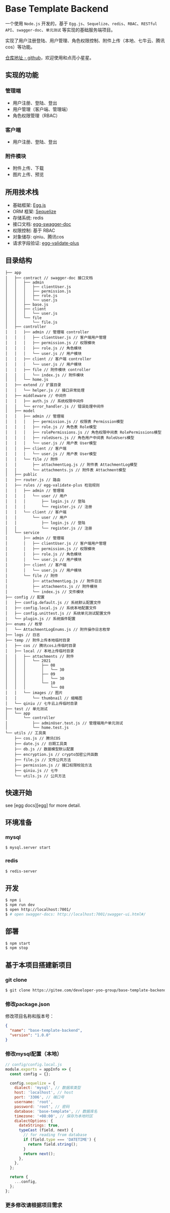 # Base Template Backend

一个使用 `Node.js` 开发的，基于 `Egg.js`、`Sequelize`、`redis`、`RBAC`、`RESTful API`、`swagger-doc`、`单元测试` 等实现的基础服务端项目。

实现了用户注册登陆、用户管理、角色权限控制、附件上传（本地、七牛云、腾讯cos）等功能。

[仓库地址 - github](https://github.com/Yoo-96/base-template-backend)，欢迎使用和点亮小星星。

## 实现的功能

### 管理端

- 用户注册、登陆、登出
- 用户管理（客户端、管理端）
- 角色权限管理（RBAC）

### 客户端

- 用户注册、登陆、登出

### 附件模块

- 附件上传、下载
- 图片上传、预览

## 所用技术栈

- 基础框架: [Egg.js](https://eggjs.org/zh-cn/)
- ORM 框架: [Sequelize](https://sequelize.org/)
- 存储系统: redis
- 接口文档: [egg-swagger-doc](https://github.com/Yanshijie-EL/egg-swagger-doc)
- 权限控制: 基于 RBAC
- 对象储存: qiniu、腾讯cos
- 请求字段验证: [egg-validate-plus](https://github.com/temool/egg-validate-plus)

## 目录结构

```
├── app
│   ├── contract // swagger-doc 接口文档
│   │   ├── admin
│   │   │   ├── clientUser.js
│   │   │   ├── permission.js
│   │   │   ├── role.js
│   │   │   └── user.js
│   │   ├── base.js
│   │   ├── client
│   │   │   └── user.js
│   │   └── file
│   │       └── file.js
│   ├── controller
│   │   ├── admin // 管理端 controller
│   │   │   ├── clientUser.js // 客户端用户管理
│   │   │   ├── permission.js // 权限模块
│   │   │   ├── role.js // 角色模块
│   │   │   └── user.js // 用户模块
│   │   ├── client // 客户端 controller
│   │   │   └── user.js // 用户模块
│   │   ├── file // 附件模块 controller
│   │   │   └── index.js // 附件模块
│   │   └── home.js
│   ├── extend // 扩展目录
│   │   └── helper.js // 接口异常处理
│   ├── middleware // 中间件
│   │   ├── auth.js // 系统权限中间件
│   │   └── error_handler.js // 错误处理中间件
│   ├── model
│   │   ├── admin // 管理端
│   │   │   ├── permission.js // 权限表 Permission模型
│   │   │   ├── role.js // 角色表 Role模型
│   │   │   ├── rolePermissions.js // 角色权限中间表 RolePermissions模型
│   │   │   ├── roleUsers.js // 角色用户中间表 RoleUsers模型
│   │   │   └── user.js // 用户表 User模型
│   │   ├── client // 客户端
│   │   │   └── user.js // 用户表 User模型
│   │   └── file // 附件
│   │       ├── attachmentLog.js // 附件表 AttachmentLog模型
│   │       └── attachments.js // 附件表 Attachment模型
│   ├── public
│   ├── router.js // 路由
│   ├── rules // egg-validate-plus 检验规则
│   │   ├── admin // 管理端
│   │   │   └── user // 用户
│   │   │       ├── login.js // 登陆
│   │   │       └── register.js // 注册
│   │   └── client // 客户端
│   │       └── user // 用户
│   │           ├── login.js // 登陆
│   │           └── register.js // 注册
│   └── service
│       ├── admin // 管理端
│       │   ├── clientUser.js // 客户端用户管理
│       │   ├── permission.js // 权限模块
│       │   ├── role.js // 角色模块
│       │   └── user.js // 用户模块
│       ├── client // 客户端
│       │   └── user.js // 用户模块
│       └── file // 附件
│           ├── attachmentLog.js // 附件日志
│           ├── attachments.js // 附件模块
│           └── index.js // 文件模块
├── config // 配置
│   ├── config.default.js // 系统默认配置文件
│   ├── config.local.js // 系统本地配置文件
│   ├── config.unittest.js // 系统单元测试配置文件
│   └── plugin.js // 系统插件配置
├── enums // 枚举
│   └── AttachmentLogEnums.js // 附件操作日志枚举
├── logs // 日志
├── temp // 附件上传本地临时目录
│   ├── cos // 腾讯cos上传临时目录
│   ├── local // 本地上传临时目录
│   │   ├── attachments // 附件
│   │   │   └── 2021
│   │   │       ├── 08
│   │   │       │   └── 30
│   │   │       ├── 09
│   │   │       │   └── 30
│   │   │       └── 10
│   │   │           └── 08
│   │   └── images // 图片
│   │       └── thumbnail // 缩略图
│   └── qiniu // 七牛云上传临时目录
├── test // 单元测试
│   └── app
│       └── controller
│           ├── adminUser.test.js // 管理端用户单元测试
│           └── home.test.js
└── utils // 工具类
    ├── cos.js // 腾讯COS
    ├── date.js // 日期工具类
    ├── db.js // 数据模型默认配置
    ├── encryption.js // crypto加密公共函数
    ├── file.js // 文件公共方法
    ├── permission.js // 接口权限校验方法
    ├── qiniu.js // 七牛
    └── utils.js // 公共方法
```

## 快速开始

see [egg docs][egg] for more detail.

## 环境准备

### mysql

```bash
$ mysql.server start
```

### redis

```bash
$ redis-server
```

## 开发

```bash
$ npm i
$ npm run dev
$ open http://localhost:7001/
$ # open swagger-docs: http://localhost:7001/swagger-ui.html#/
```

## 部署

```bash
$ npm start
$ npm stop
```

## 基于本项目搭建新项目

### git clone

```bash
$ git clone https://gitee.com/developer-yoo-group/base-template-backend.git yoo-project-name
```

### 修改package.json

修改项目名称和版本号：
```json
{
  "name": "base-template-backend",
  "version": "1.0.0"
}
```

### 修改mysql配置（本地）

```js
// config/config.local.js
module.exports = appInfo => {
  const config = {};

  config.sequelize = {
    dialect: 'mysql', // 数据库类型
    host: 'localhost', // host
    port: '3306', // 端口号
    username: 'root',
    password: 'root', // 密码
    database: 'base-template', // 数据库名
    timezone: '+08:00', // 保存为本地时区
    dialectOptions: {
      dateStrings: true,
      typeCast (field, next) {
        // for reading from database
        if (field.type === 'DATETIME') {
          return field.string();
        }
        return next();
      },
    },
  };

  return {
    ...config,
  };
};
```

### 更多修改请根据项目需求



